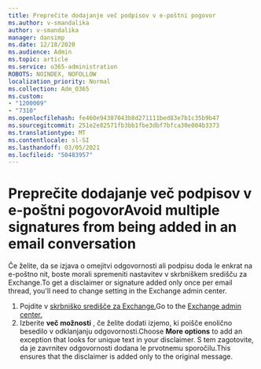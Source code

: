```yaml
---
title: Preprečite dodajanje več podpisov v e-poštni pogovor
ms.author: v-smandalika
author: v-smandalika
manager: dansimp
ms.date: 12/18/2020
ms.audience: Admin
ms.topic: article
ms.service: o365-administration
ROBOTS: NOINDEX, NOFOLLOW
localization_priority: Normal
ms.collection: Adm_O365
ms.custom:
- "1200009"
- "7310"
ms.openlocfilehash: fe460e94307043b8d271111bed83e7b1c35b9b47
ms.sourcegitcommit: 251e2e82571fb3bb1fbe3dbf7bfca30e004b3373
ms.translationtype: MT
ms.contentlocale: sl-SI
ms.lasthandoff: 03/05/2021
ms.locfileid: "50483957"
---
```

# <a name="avoid-multiple-signatures-from-being-added-in-an-email-conversation"></a><span data-ttu-id="0732d-102">Preprečite dodajanje več podpisov v e-poštni pogovor</span><span class="sxs-lookup"><span data-stu-id="0732d-102">Avoid multiple signatures from being added in an email conversation</span></span>

<span data-ttu-id="0732d-103">Če želite, da se izjava o omejitvi odgovornosti ali podpisu doda le enkrat na e-poštno nit, boste morali spremeniti nastavitev v skrbniškem središču za Exchange.</span><span class="sxs-lookup"><span data-stu-id="0732d-103">To get a disclaimer or signature added only once per email thread, you'll need to change setting in the Exchange admin center.</span></span>

1. <span data-ttu-id="0732d-104">Pojdite v [skrbniško središče za Exchange.](https://go.microsoft.com/fwlink/p/?linkid=2059104)</span><span class="sxs-lookup"><span data-stu-id="0732d-104">Go to the [Exchange admin center.](https://go.microsoft.com/fwlink/p/?linkid=2059104)</span></span>
2. <span data-ttu-id="0732d-105">Izberite **več možnosti** , če želite dodati izjemo, ki poišče enolično besedilo v odklanjanju odgovornosti.</span><span class="sxs-lookup"><span data-stu-id="0732d-105">Choose **More options** to add an exception that looks for unique text in your disclaimer.</span></span> <span data-ttu-id="0732d-106">S tem zagotovite, da je zavrnitev odgovornosti dodana le prvotnemu sporočilu.</span><span class="sxs-lookup"><span data-stu-id="0732d-106">This ensures that the disclaimer is added only to the original message.</span></span>

